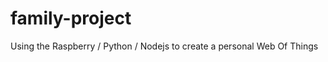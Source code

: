 family-project
==============

Using the Raspberry / Python / Nodejs to create a personal Web Of Things
